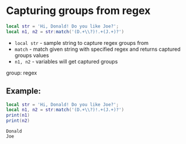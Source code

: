# Capturing groups from regex

```lua
local str = 'Hi, Donald! Do you like Joe?';
local n1, n2 = str:match('(D.+\\?)!.+(J.+)?')
```

- `local str` - sample string to capture regex groups from
- `match` - match given string with specified regex and returns captured groups values
- `n1, n2` - variables will get captured groups

group: regex

## Example: 
```lua
local str = 'Hi, Donald! Do you like Joe?';
local n1, n2 = str:match('(D.+\\?)!.+(J.+)?')
print(n1)
print(n2)
```
```
Donald
Joe

```

